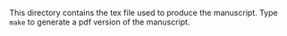 This directory contains the tex file used to produce the 
manuscript. 
Type `make` to generate a pdf version of the manuscript. 
